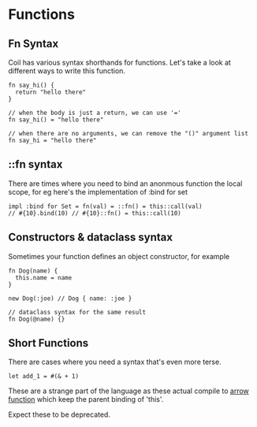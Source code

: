 # Functions

## Fn Syntax

Coil has various syntax shorthands for functions. Let's take a look at different ways to write this function.

```
fn say_hi() {
  return "hello there"
}

// when the body is just a return, we can use '='
fn say_hi() = "hello there"

// when there are no arguments, we can remove the "()" argument list
fn say_hi = "hello there"
```

## ::fn syntax

There are times where you need to bind an anonmous function the local scope, for eg here's the implementation of :bind for set

```
impl :bind for Set = fn(val) = ::fn() = this::call(val)
// #{10}.bind(10) // #{10}::fn() = this::call(10)
```

## Constructors & dataclass syntax

Sometimes your function defines an object constructor, for example

```
fn Dog(name) {
  this.name = name
}

new Dog(:joe) // Dog { name: :joe }

// dataclass syntax for the same result
fn Dog(@name) {}
```

## Short Functions

There are cases where you need a syntax that's even more terse. 

```
let add_1 = #(& + 1)
```

These are a strange part of the language as these actual compile to [arrow function](https://developer.mozilla.org/en-US/docs/Web/JavaScript/Reference/Functions/Arrow_functions)
which keep the parent binding of 'this'.

Expect these to be deprecated.
